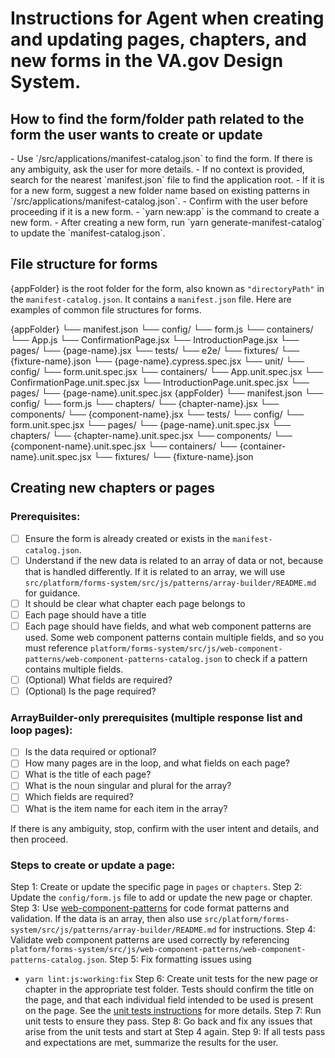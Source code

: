 # Instructions for Agent when creating and updating pages, chapters, and new forms in the VA.gov Design System.

## How to find the form/folder path related to the form the user wants to create or update
<process>
<find-form-path>
- Use `/src/applications/manifest-catalog.json` to find the form. If there is any ambiguity, ask the user for more details.
- If no context is provided, search for the nearest `manifest.json` file to find the application root.
</find-form-path>
<no-form-path-found>
- If it is for a new form, suggest a new folder name based on existing patterns in `/src/applications/manifest-catalog.json`.
- Confirm with the user before proceeding if it is a new form.
- `yarn new:app` is the command to create a new form.
- After creating a new form, run `yarn generate-manifest-catalog` to update the `manifest-catalog.json`.
</no-form-path-found>
</process>

## File structure for forms
{appFolder} is the root folder for the form, also known as `"directoryPath"` in the `manifest-catalog.json`. It contains a `manifest.json` file. Here are examples of common file structures for forms.

<examples>

<example1>
<fileStructure>
{appFolder}
└── manifest.json
└── config/
    └── form.js
└── containers/
    └── App.js
    └── ConfirmationPage.jsx
    └── IntroductionPage.jsx
└── pages/
    └── {page-name}.jsx
└── tests/
    └── e2e/
        └── fixtures/
            └── {fixture-name}.json
        └── {page-name}.cypress.spec.jsx
    └── unit/
        └── config/
            └── form.unit.spec.jsx
        └── containers/
            └── App.unit.spec.jsx
            └── ConfirmationPage.unit.spec.jsx
            └── IntroductionPage.unit.spec.jsx
        └── pages/
            └── {page-name}.unit.spec.jsx
</fileStructure>
</example1>

<example2>
<fileStructure>
{appFolder}
└── manifest.json
└── config/
    └── form.js
└── chapters/
    └── {chapter-name}.jsx
└── components/
    └── {component-name}.jsx
└── tests/
    └── config/
        └── form.unit.spec.jsx
    └── pages/
        └── {page-name}.unit.spec.jsx
    └── chapters/
        └── {chapter-name}.unit.spec.jsx
    └── components/
        └── {component-name}.unit.spec.jsx
    └── containers/
        └── {container-name}.unit.spec.jsx
    └── fixtures/
        └── {fixture-name}.json
</fileStructure>
</example2>

</examples>

## Creating new chapters or pages

### Prerequisites:
- [ ] Ensure the form is already created or exists in the `manifest-catalog.json`.
- [ ] Understand if the new data is related to an array of data or not, because that is handled differently. If it is related to an array, we will use `src/platform/forms-system/src/js/patterns/array-builder/README.md` for guidance.
- [ ] It should be clear what chapter each page belongs to
- [ ] Each page should have a title
- [ ] Each page should have fields, and what web component patterns are used. Some web component patterns contain multiple fields, and so you must reference `platform/forms-system/src/js/web-component-patterns/web-component-patterns-catalog.json` to check if a pattern contains multiple fields.
- [ ] (Optional) What fields are required?
- [ ] (Optional) Is the page required?

### ArrayBuilder-only prerequisites (multiple response list and loop pages):
- [ ] Is the data required or optional?
- [ ] How many pages are in the loop, and what fields on each page?
- [ ] What is the title of each page?
- [ ] What is the noun singular and plural for the array?
- [ ] Which fields are required?
- [ ] What is the item name for each item in the array?

If there is any ambiguity, stop, confirm with the user intent and details, and then proceed.

### Steps to create or update a page:
Step 1: Create or update the specific page in `pages` or `chapters`.
Step 2: Update the `config/form.js` file to add or update the new page or chapter.
Step 3: Use [web-component-patterns](.github/instructions/web-component-rjsf-patterns.instructions.md) for code format patterns and validation. If the data is an array, then also use `src/platform/forms-system/src/js/patterns/array-builder/README.md` for instructions.
Step 4: Validate web component patterns are used correctly by referencing `platform/forms-system/src/js/web-component-patterns/web-component-patterns-catalog.json`.
Step 5: Fix formatting issues using
- `yarn lint:js:working:fix`
Step 6: Create unit tests for the new page or chapter in the appropriate test folder. Tests should confirm the title on the page, and that each individual field intended to be used is present on the page. See the [unit tests instructions](.github/instructions/unit-tests.instructions.md) for more details.
Step 7: Run unit tests to ensure they pass.
Step 8: Go back and fix any issues that arise from the unit tests and start at Step 4 again.
Step 9: If all tests pass and expectations are met, summarize the results for the user.

